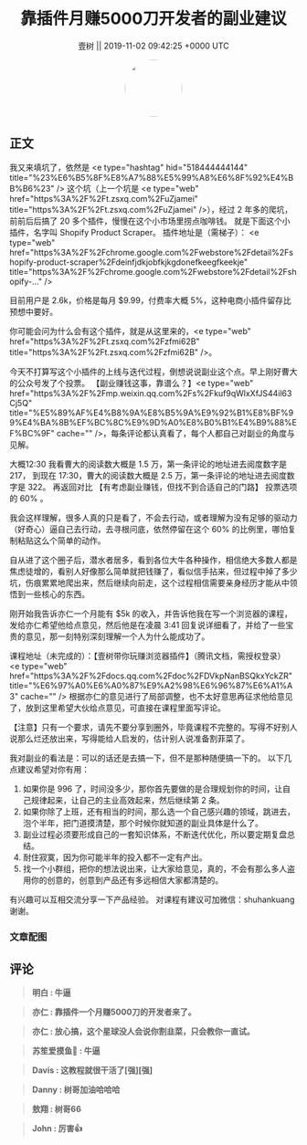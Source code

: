 <h1 align="center">靠插件月赚5000刀开发者的副业建议</h1>




<p align="center">
    <a>壹树 || 2019-11-02 09:42:25 &#43;0000 UTC</a>
</p>

<div align="center">
    <img src="https://images.zsxq.com/Fsq9FGqr0sJ_wXToibsA8GVJ47u_?e=1590940799&amp;token=kIxbL07-8jAj8w1n4s9zv64FuZZNEATmlU_Vm6zD:T6psMRO0HZX3j0qAb-fNIw2j2wQ=" width="100" height="100" style="border:1px solid;border-radius:50%; color:#ffffff"/>
</div>




## 正文

<div>
我又来填坑了，依然是 &lt;e type=&#34;hashtag&#34; hid=&#34;518444444144&#34; title=&#34;%23%E6%B5%8F%E8%A7%88%E5%99%A8%E6%8F%92%E4%BB%B6%23&#34; /&gt; 这个坑（上一个坑是 &lt;e type=&#34;web&#34; href=&#34;https%3A%2F%2Ft.zsxq.com%2FuZjamei&#34; title=&#34;https%3A%2F%2Ft.zsxq.com%2FuZjamei&#34; /&gt;），经过 2 年多的爬坑，前前后后搞了 20 多个插件，慢慢在这个小市场里捞点咖啡钱。
就是下面这个小插件，名字叫 Shopify Product Scraper。
插件地址是（需梯子）：
&lt;e type=&#34;web&#34; href=&#34;https%3A%2F%2Fchrome.google.com%2Fwebstore%2Fdetail%2Fshopify-product-scraper%2Fdeinfjdkjobfkjkgdonefkeegfkeekje&#34; title=&#34;https%3A%2F%2Fchrome.google.com%2Fwebstore%2Fdetail%2Fshopify-...&#34; /&gt;

目前用户是 2.6k，价格是每月 $9.99，付费率大概 5%，这种电商小插件留存比预想中要好。

你可能会问为什么会有这个插件，就是从这里来的，&lt;e type=&#34;web&#34; href=&#34;https%3A%2F%2Ft.zsxq.com%2Fzfmi62B&#34; title=&#34;https%3A%2F%2Ft.zsxq.com%2Fzfmi62B&#34; /&gt;。

今天不打算写这个小插件的上线与迭代过程，倒想说说副业这个点。早上刚好曹大的公众号发了个投票。
【副业赚钱这事，靠谱么？】&lt;e type=&#34;web&#34; href=&#34;https%3A%2F%2Fmp.weixin.qq.com%2Fs%2Fkuf9qWlxXfJS44il63Cj5Q&#34; title=&#34;%E5%89%AF%E4%B8%9A%E8%B5%9A%E9%92%B1%E8%BF%99%E4%BA%8B%EF%BC%8C%E9%9D%A0%E8%B0%B1%E4%B9%88%EF%BC%9F&#34; cache=&#34;&#34; /&gt;，每条评论都认真看了，每个人都自己对副业的角度与见解。

大概12:30 我看曹大的阅读数大概是 1.5 万，第一条评论的地址进去阅度数字是 217，
到现在 17:30，曹大的阅读数大概是 2.5 万，第一条评论的地址进去阅度数字是 322。
再返回对比 【有考虑副业赚钱，但找不到合适自己的门路】 投票选项的 60% 。

我会这样理解，很多人真的只是看了，不会去行动，或者理解为没有足够的驱动力（好奇心）逼自己去行动，去寻根问底，依然停留在这个 60% 的比例里，哪怕复制粘贴这么个简单的动作。

自从进了这个圈子后，潜水者居多，看到各位大牛各种操作，相信绝大多数人都是焦虑徒增的，看别人好像那么简单就把钱赚了，看似信手拈来，但过程中掉了多少坑，伤痕累累地爬出来，然后继续向前走，这个过程相信需要亲身经历才能从中领悟到一些核心的东西。

刚开始我告诉亦仁一个月能有 $5k 的收入，并告诉他我在写一个浏览器的课程，发给亦仁希望他给点意见，然后他是在凌晨 3:41 回复说详细看了，并给了一些宝贵的意见，那一刻特别深刻理解一个人为什么能成功了。

课程地址（未完成的）：【壹树带你玩赚浏览器插件】（腾讯文档，需授权登录）
&lt;e type=&#34;web&#34; href=&#34;https%3A%2F%2Fdocs.qq.com%2Fdoc%2FDVkpNanBSQkxYckZR&#34; title=&#34;%E6%97%A0%E6%A0%87%E9%A2%98%E6%96%87%E6%A1%A3&#34; cache=&#34;&#34; /&gt;
根据亦仁的意见进行了局部调整，也不太好意思再征求他给意见了，放到这里希望大伙给点意见，可直接在课程里面写评论。

【注意】只有一个要求，请先不要分享到圈外，毕竟课程不完整的。写得不好别人说那么烂还放出来，写得能给人启发的，估计别人说准备割菲菜了。

我对副业的看法是：可以的话还是去搞一下，但不是那种随便搞一下的。
以下几点建议希望对你有用：
1. 如果你是 996 了，时间没多少，那你首先要做的是合理规划你的时间，让自己规律起来，让自己的主业高效起来，然后继续第 2 条。
2. 如果你除了上班，还有相当的时间，那么选一个自己感兴趣的领域，跳进去，泡个半年，把门道摸清楚，那个时候你就知道的副业具体是什么了。
3. 副业过程必须要形成自己的一套知识体系，不断迭代优化，所以要定期复盘总结。
4. 耐住寂寞，因为你可能半年的投入都不一定有产出。
5. 找一个小群组，把你的想法说出来，让大家给意见，真的，不会有那么多人盗用你的创意的，创意到产品还有多远相信大家都清楚的。

有兴趣可以互相交流分享一下产品经验。
对课程有建议可加微信：shuhankuang
谢谢。
</div>

### 文章配图

<div class="image" align="center">

</div>


## 评论

<div align="left">
<div>

<blockquote >
<span> <strong>明白 : 牛逼 </strong></span>
</blockquote>

<blockquote >
<span> <strong>亦仁 : 靠插件一个月赚5000刀的开发者来了。 </strong></span>
</blockquote>

<blockquote >
<span> <strong>亦仁 : 放心搞，这个星球没人会说你割韭菜，只会教你一直试。 </strong></span>
</blockquote>

<blockquote >
<span> <strong>苏笙爱摸鱼🐶 : 牛逼 </strong></span>
</blockquote>

<blockquote >
<span> <strong>Davis : 这教程就很干活了[强][强] </strong></span>
</blockquote>

<blockquote >
<span> <strong>Danny : 树哥加油哈哈哈 </strong></span>
</blockquote>

<blockquote >
<span> <strong>敖翔 : 树哥66 </strong></span>
</blockquote>

<blockquote >
<span> <strong>John : 厉害👍 </strong></span>
</blockquote>

</div>
</div>